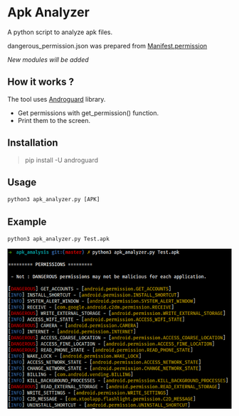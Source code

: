 # Apk Analyzer

A python script to analyze apk files. 

dangerous_permission.json was prepared from [Manifest.permission](https://developer.android.com/reference/android/Manifest.permission)

*New modules will be added*

## How it works ?
The tool uses [Androguard](https://github.com/androguard/androguard) library.
- Get permissions with get_permission() function.
- Print them to the screen.

## Installation

> pip install -U androguard

## Usage

```python
python3 apk_analyzer.py [APK] 
```

## Example

```python
python3 apk_analyzer.py Test.apk
```

<img src="/pics/apk_analyzer.png"
     style="float: left; margin-right: 10px;" />
